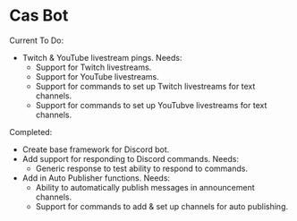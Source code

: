 # Cas Bot

Current To Do:
- Twitch & YouTube livestream pings. Needs:
  - Support for Twitch livestreams.
  - Support for YouTube livestreams.
  - Support for commands to set up Twitch livestreams for text channels.
  - Support for commands to set up YouTubve livestreams for text channels.

Completed:
- Create base framework for Discord bot.
- Add support for responding to Discord commands. Needs:
  - Generic response to test ability to respond to commands.
- Add in Auto Publisher functions. Needs:
  - Ability to automatically publish messages in announcement channels.
  - Support for commands to add & set up channels for auto publishing.
